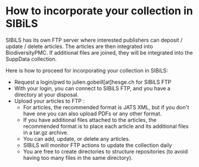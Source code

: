 # How to incorporate your collection in SIBiLS

SIBiLS has its own FTP server where interested publishers can deposit / update / delete articles. The articles are then integrated into BiodiversityPMC. If additional files are joined, they will be integrated into the SuppData collection.

Here is how to proceed for incorporating your collection in SIBiLS:

* Request a login/pwd to julien.gobeill[at]hesge.ch for SIBiLS FTP
* With your login, you can connect to SIBiLS FTP, and you have a directory at your disposal.
* Upload your articles to FTP :
	* For articles, the recommended format is JATS XML, but if you don't have one you can also upload PDFs or any other format.
	* If you have additional files attached to the articles, the recommended format is to place each article and its additional files in a tar.gz archive.
	* You can add, update, or delete any articles.
	* SIBiLS will monitor FTP actions to update the collection daily
	* You are free to create directories to structure repositories (to avoid having too many files in the same directory).